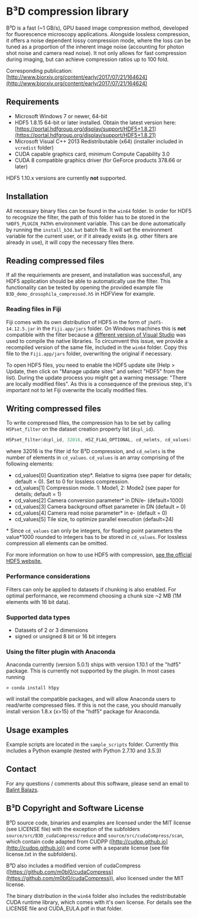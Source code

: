 # B³D compression library

B³D is a fast (~1 GB/s), GPU based image compression method, developed for
fluorescence microscopy applications. Alongside lossless compression, it offers
a noise dependent lossy compression mode, where the loss can be tuned as a
proportion of the inherent image noise (accounting for photon shot noise and
camera read noise). It not only allows for fast compression during imaging, but
can achieve compression ratios up to 100 fold.

Corresponding publication:
[http://www.biorxiv.org/content/early/2017/07/21/164624](http://www.biorxiv.org/content/early/2017/07/21/164624)

## Requirements
* Microsoft Windows 7 or newer, 64-bit
* HDF5 1.8.15 64-bit or later installed. Obtain the
latest version here: [https://portal.hdfgroup.org/display/support/HDF5+1.8.21](https://portal.hdfgroup.org/display/support/HDF5+1.8.21)
* Microsoft Visual C++ 2013 Redistributable (x64) (installer included in
  `vcredist` folder)
* CUDA capable graphics card, minimum Compute Capability 3.0
* CUDA 8 compatible graphics driver (for GeForce products 378.66 or later)

HDF5 1.10.x versions are currently **not** supported.

## Installation
All necessary binary files can be found in the `win64` folder. In order for
HDF5 to recognize the filter, the path of this folder has to be stored in the
`%HDF5_PLUGIN_PATH%` environment variable. This can be done automatically by
running the `install_b3d.bat` batch file. It will set the environment variable
for the current user, or if it already exists (e.g. other filters are already
in use), it will copy the necessary files there.

## Reading compressed files
If all the requiriements are present, and installation was successfull, any
HDF5 application should be able to automatically use the filter. This
functionality can be tested by opening the provided example file
`B3D_demo_drosophila_compressed.h5` in HDFView for example.

### Reading files in Fiji
Fiji comes with its own distribution of HDF5 in the form of
`jhdf5-14.12.5.jar` in  the `Fiji.app/jars` folder. On Windows machines this
is **not** compatible with the filter because a [different version of Visual
Studio](http://siomsystems.com/mixing-visual-studio-versions/) was used to
compile the native libraries. To circumvent this issue, we provide a recompiled
version of the same file, included in the `win64` folder. Copy this file to the
`Fiji.app/jars` folder, overwriting the original if necessary.

To open HDF5 files, you need to enable the HDF5 update site (Help > Update,
then click on "Manage update sites" and select "HDF5" from the list). During
the update process you might get a warning message: "There are locally modified
files". As this is a consequence of the previous step, it's important not to
let Fiji overwrite the locally modified files.

## Writing compressed files
To write compressed files, the compression has to be set by calling
`H5Pset_filter` on the dataset creation property list (`dcpl_id`).

```c
H5Pset_filter(dcpl_id, 32016, H5Z_FLAG_OPTIONAL, cd_nelmts, cd_values);
```
where 32016 is the filter id for B³D compression, and `cd_nelmts` is the number
of elements in `cd_values`. `cd_values` is an array comprising of the
following elements:
* cd_values[0] Quantization step*. Relative to sigma (see paper for details;
  default = 0). Set to 0 for lossless compression.
* cd_values[1] Compression mode. 1: Mode1, 2: Mode2 (see paper for details;
  default = 1)
* cd_values[2] Camera conversion parameter* in DN/e- (default=1000)
* cd_values[3] Camera background offset parameter in DN (default = 0)
* cd_values[4] Camera read noise parameter* in e- (default = 0)
* cd_values[5] Tile size, to optimize parallel execution (default=24)

\* Since `cd_values` can only be integers, for floating point parameters the
value*1000 rounded to integers has to be stored in `cd_values`. For lossless
compression all elements can be omitted.

For more information on how to use HDF5 with compression,
[see the official HDF5 website.](https://support.hdfgroup.org/HDF5/faq/compression.html)

### Performance considerations
Filters can only be applied to datasets if chunking is also enabled. For
optimal performance, we recommend choosing a chunk size ~2 MB (1M elements
with 16 bit data).

### Supported data types
* Datasets of 2 or 3 dimensions
* signed or unsigned 8 bit or 16 bit integers

### Using the filter plugin with Anaconda
Anaconda currently (version 5.0.1) ships with version 1.10.1 of the "hdf5"
package. This is currently not supported by the plugin. In most cases running
```
> conda install h5py
```
will install the compatible packages, and will allow Anaconda users to read/write
compressed files. If this is not the case, you should manually install version
1.8.x (x>15) of the "hdf5" package for Anaconda.

## Usage examples
Example scripts are located in the `sample_scripts` folder. Currently this
includes a Python example (tested with Python 2.7.10 and 3.5.3)

## Contact
For any questions / comments about this software, please send an email to [Balint Balazs](mailto:balint.balazs@embl.de).

## B³D Copyright and Software License
B³D source code, binaries and examples are licensed under the MIT license (see
LICENSE file) with the exception of the subfolders
`source/src/B3D_cudaCompress/reduce` and `source/src/cudaCompress/scan`, which
contain code adapted from CUDPP ([http://cudpp.github.io](http://cudpp.github.io)) and come with a separate license (see file
license.txt in the subfolders).

B³D also includes a modified version of cudaCompress ([https://github.com/m0bl0/cudaCompress](https://github.com/m0bl0/cudaCompress)),
also licensed under the MIT license.

The binary distribution in the `win64` folder also includes the redistributable
CUDA runtime library, which comes with it's own license. For details see the
LICENSE file and CUDA_EULA.pdf in that folder. 
